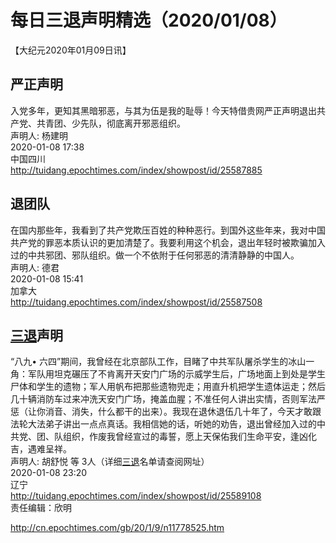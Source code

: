 # 每日三退声明精选（2020/01/08）
  
  
【大纪元2020年01月09日讯】  
## 严正声明  
入党多年，更知其黑暗邪恶，与其为伍是我的耻辱！今天特借贵网严正声明退出共产党、共青团、少先队，彻底离开邪恶组织。  
声明人: 杨建明  
2020-01-08 17:38  
中国四川  
<a href="http://tuidang.epochtimes.com/index/showpost/id/25587885">http://tuidang.epochtimes.com/index/showpost/id/25587885</a>  
## 退团队  
在国内那些年，我看到了共产党欺压百姓的种种恶行。到国外这些年来，我对中国共产党的罪恶本质认识的更加清楚了。我要利用这个机会，退出年轻时被欺骗加入过的中共邪团、邪队组织。做一个不依附于任何邪恶的清清静静的中国人。  
声明人: 德君  
2020-01-08 15:41  
加拿大  
<a href="http://tuidang.epochtimes.com/index/showpost/id/25587508">http://tuidang.epochtimes.com/index/showpost/id/25587508</a>  
## <a href="http://cn.epochtimes.com/gb/tag/%E4%B8%89%E9%80%80.html">三退</a>声明  
“八九• 六四”期间，我曾经在北京部队工作，目睹了中共军队屠杀学生的冰山一角：军队用坦克碾压了不肯离开天安门广场的示威学生后，广场地面上到处是学生尸体和学生的遗物；军人用帆布把那些遗物兜走；用直升机把学生遗体运走；然后几十辆消防车过来冲洗天安门广场，掩盖血腥；不准任何人讲出实情，否则军法严惩（让你消音、消失，什么都干的出来）。我现在退休退伍几十年了，今天才敢跟法轮大法弟子讲出一点点真话。我相信她的话，听她的劝告，退出曾经加入过的中共党、团、队组织，作废我曾经宣过的毒誓，愿上天保佑我们生命平安，逢凶化吉，遇难呈祥。  
声明人: 胡舒悦 等 3人（详细<a href="http://cn.epochtimes.com/gb/tag/%E4%B8%89%E9%80%80.html">三退</a>名单请查阅网址）  
2020-01-08 23:20  
辽宁  
<a href="http://tuidang.epochtimes.com/index/showpost/id/25589108">http://tuidang.epochtimes.com/index/showpost/id/25589108</a>  
责任编辑：欣明  
  
  
  
http://cn.epochtimes.com/gb/20/1/9/n11778525.htm
